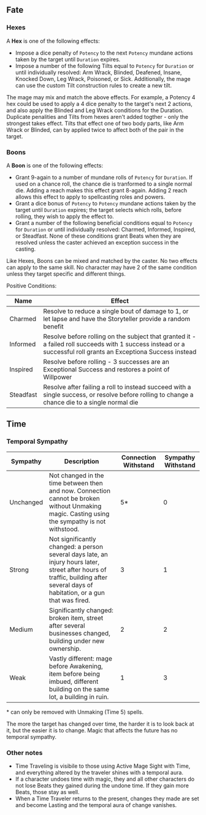 ## Fate

### Hexes

A **Hex** is one of the following effects:

* Impose a dice penalty of `Potency` to the next `Potency` mundane actions taken by the target until `Duration` expires.
* Impose a number of the following Tilts equal to `Potency` for `Duration` or until individually resolved: Arm Wrack, Blinded, Deafened, Insane, Knocked Down, Leg Wrack, Poisoned, or Sick. Additionally, the mage can use the custom Tilt construction rules to create a new tilt.

The mage may mix and match the above effects. For example, a Potency 4 hex could be used to apply a 4 dice penalty to the target's next 2 actions, and also apply the Blinded and Leg Wrack conditions for the Duration. Duplicate penalities and Tilts from hexes aren't added togther - only the strongest takes effect. Tilts that effect one of two body parts, like Arm Wrack or Blinded, can by applied twice to affect both of the pair in the target.

### Boons

A **Boon** is one of the following effects:

* Grant 9-again to a number of mundane rolls of `Potency` for `Duration`. If used on a chance roll, the chance die is tranformed to a single normal die. Adding a reach makes this effect grant 8-again. Adding 2 reach allows this effect to apply to spellcasting roles and powers.
* Grant a dice bonus of `Potency` to `Potency` mundane actions taken by the target until `Duration` expires; the target selects which rolls, before rolling, they wish to apply the effect to.
* Grant a number of the following beneficial conditions equal to `Potency` for `Duration` or until individually resolved: Charmed, Informed, Inspired, or Steadfast. None of these conditions grant Beats when they are resolved unless the caster achieved an exception success in the casting.

Like Hexes, Boons can be mixed and matched by the caster. No two effects can apply to the same skill. No character may have 2 of the same condition unless they target specific and different things.

Positive Conditions:

|Name|Effect|
|-|-|
|Charmed|Resolve to reduce a single bout of damage to 1, or let lapse and have the Storyteller provide a random benefit|
|Informed|Resolve before rolling on the subject that granted it - a failed roll succeeds with 1 success instead or a successful roll grants an Exceptiona Success instead|
|Inspired|Resolve before rolling - 3 successes are an Exceptional Success and restores a point of Willpower|
|Steadfast|Resolve after failing a roll to instead succeed with a single success, or resolve before rolling to change a chance die to a single normal die|

## Time

### Temporal Sympathy

|Sympathy|Description|Connection Withstand|Sympathy Withstand|
|-|-|-|-|
|Unchanged|Not changed in the time between then and now. Connection cannot be broken without Unmaking magic. Casting using the sympathy is not withstood.|5*|0|
|Strong|Not significantly changed: a person several days late, an injury hours later, street after hours of traffic, building after several days of habitation, or a gun that was fired.|3|1|
|Medium|Significantly changed: broken item, street after several businesses changed, building under new ownership.|2|2|
|Weak|Vastly different: mage before Awakening, item before being imbued, different building on the same lot, a building in ruin.|1|3|

\* can only be removed with Unmaking (Time 5) spells.

The more the target has changed over time, the harder it is to look back at it, but the easier it is to change. Magic that affects the future has no temporal sympathy.

### Other notes

* Time Traveling is visibile to those using Active Mage Sight with Time, and everything altered by the traveler shines with a temporal aura.
* If a character undoes time with magic, they and all other characters do not lose Beats they gained during the undone time. If they gain more Beats, those stay as well.
* When a Time Traveler returns to the present, changes they made are set and become Lasting and the temporal aura of change vanishes.
